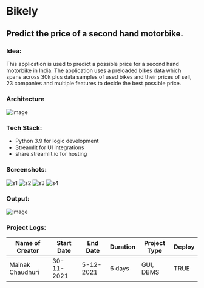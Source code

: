 # Bikely

## Predict the price of a second hand motorbike.

### Idea:
This application is used to predict a possible price for a second hand motorbike in India. The application uses a preloaded bikes data which spans across 30k plus data samples of used bikes and their prices of sell, 23 companies and multiple features to decide the best possible price. 

### Architecture
![image](https://user-images.githubusercontent.com/64016811/142728024-9970d51e-1095-4edf-a47c-5fd391bb4f02.png)


### Tech Stack:
- Python 3.9 for logic development
- Streamlit for UI integrations
- share.streamlit.io for hosting

### Screenshots:
![s1](https://user-images.githubusercontent.com/64016811/142727696-6b0b81da-5cb2-4d11-b1cf-a20f484d6ca2.png)
![s2](https://user-images.githubusercontent.com/64016811/142727699-aae039da-075e-4aa5-9af1-22f71ce31759.png)
![s3](https://user-images.githubusercontent.com/64016811/142727701-6fa231d6-ea23-4de7-9587-808a86e5ec9f.png)
![s4](https://user-images.githubusercontent.com/64016811/142727706-e1fff9ac-33a8-407d-aeec-6c9c55216705.png)

### Output:
![image](https://user-images.githubusercontent.com/64016811/142728185-7bab36a6-8489-4320-a4ca-025cd7839e79.png)


### Project Logs: 
| Name of Creator | Start Date | End Date | Duration | Project Type | Deploy |
|-----------------|------------|----------|----------|--------------|--------|
| Mainak Chaudhuri | 30-11-2021 | 5-12-2021 | 6 days | GUI, DBMS | TRUE |
